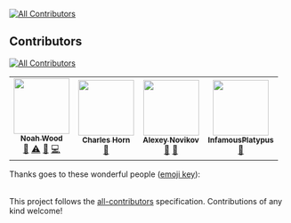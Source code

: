 <!-- ALL-CONTRIBUTORS-BADGE:START - Do not remove or modify this section -->
[![All Contributors](https://img.shields.io/badge/all_contributors-4-orange.svg?style=flat-square)](#contributors-)
<!-- ALL-CONTRIBUTORS-BADGE:END -->

## Contributors
<!-- ALL-CONTRIBUTORS-BADGE:START - Do not remove or modify this section -->
[![All Contributors](https://img.shields.io/badge/all_contributors-4-orange.svg?style=flat-square)](#contributors-)
<!-- ALL-CONTRIBUTORS-LIST:START - Do not remove or modify this section -->
<!-- prettier-ignore-start -->
<!-- markdownlint-disable -->
<table>
  <tr>
    <td align="center"><a href="https://github.com/NoahGWood"><img src="https://avatars3.githubusercontent.com/u/26890744?v=4?s=100" width="100px;" alt=""/><br /><sub><b>Noah Wood</b></sub></a><br /><a href="#tool-NoahGWood" title="Tools">🔧</a> <a href="https://github.com/Spooky-Manufacturing/8Q/commits?author=NoahGWood" title="Tests">⚠️</a> <a href="https://github.com/Spooky-Manufacturing/8Q/commits?author=NoahGWood" title="Documentation">📖</a> <a href="https://github.com/Spooky-Manufacturing/8Q/commits?author=NoahGWood" title="Code">💻</a></td>
    <td align="center"><a href="https://github.com/hornc"><img src="https://avatars.githubusercontent.com/u/905545?v=4?s=100" width="100px;" alt=""/><br /><sub><b>Charles Horn</b></sub></a><br /><a href="https://github.com/Spooky-Manufacturing/8Q/commits?author=hornc" title="Documentation">📖</a></td>
    <td align="center"><a href="https://github.com/crtag"><img src="https://avatars.githubusercontent.com/u/120391?v=4?s=100" width="100px;" alt=""/><br /><sub><b>Alexey Novikov</b></sub></a><br /><a href="https://github.com/Spooky-Manufacturing/8Q/commits?author=crtag" title="Documentation">📖</a> <a href="#projectManagement-crtag" title="Project Management">📆</a></td>
    <td align="center"><a href="https://github.com/InfamousPlatypus"><img src="https://avatars.githubusercontent.com/u/45645300?v=4?s=100" width="100px;" alt=""/><br /><sub><b>InfamousPlatypus</b></sub></a><br /><a href="https://github.com/Spooky-Manufacturing/8Q/commits?author=InfamousPlatypus" title="Documentation">📖</a></td>
  </tr>
</table>

<!-- markdownlint-restore -->
<!-- prettier-ignore-end -->

<!-- ALL-CONTRIBUTORS-LIST:END -->
<!-- ALL-CONTRIBUTORS-BADGE:END -->

Thanks goes to these wonderful people ([emoji key](https://allcontributors.org/docs/en/emoji-key)):

<!-- ALL-CONTRIBUTORS-LIST:START - Do not remove or modify this section -->
<!-- prettier-ignore-start -->
<!-- markdownlint-disable -->
<table>
</table>

<!-- markdownlint-enable -->
<!-- prettier-ignore-end -->
<!-- ALL-CONTRIBUTORS-LIST:END -->

This project follows the [all-contributors](https://github.com/all-contributors/all-contributors) specification. Contributions of any kind welcome!

